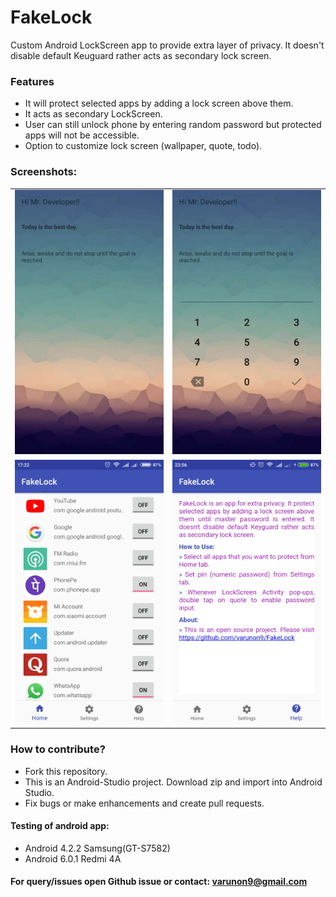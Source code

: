 # FakeLock

Custom Android LockScreen app to provide extra layer of privacy. It doesn't disable default Keuguard rather acts as secondary lock screen. 

### Features

* It will protect selected apps by adding a lock screen above them.
* It acts as secondary LockScreen.
* User can still unlock phone by entering random password but protected apps will not be accessible.
* Option to customize lock screen (wallpaper, quote, todo).


### Screenshots:

|  |  |
| --- | --- |
|![LockScreen with Hidden Password Input](./screenshots/lockscreen_no_password.png) | ![LockScreen](./screenshots/lockscreen.png)|
|![Protect Apps](./screenshots/protect_apps.png) | ![Help](./screenshots/help.png)|

### How to contribute?
* Fork this repository.
* This is an Android-Studio project. Download zip and import into Android Studio.
* Fix bugs or make enhancements and create pull requests.

#### Testing of android app:
* Android 4.2.2 Samsung(GT-S7582)
* Android 6.0.1 Redmi 4A

#### For query/issues open Github issue or contact: varunon9@gmail.com




